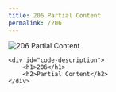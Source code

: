 ```yaml
---
title: 206 Partial Content
permalink: /206
---
```

<div class="status-page-container">
<div>
    <img src="https://i.imgur.com/1YNOGZp.jpg" alt="206 Partial Content" />

    <div id="code-description">
        <h1>206</h1>
        <h2>Partial Content</h2>
    </div>
</div>
</div>
